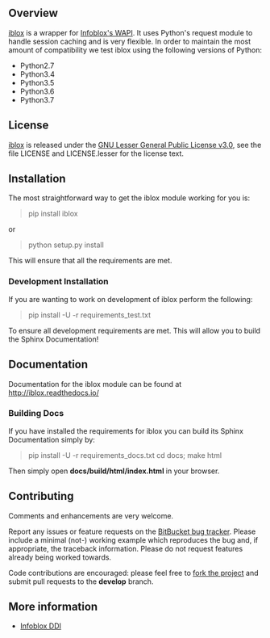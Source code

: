 ## Overview

[iblox][] is a wrapper for [Infoblox's WAPI](https://www.infoblox.com/).
It uses Python's request module to handle session caching and is very flexible. In order to maintain the most amount of
compatibility we test iblox using the following versions of Python:

* Python2.7
* Python3.4
* Python3.5
* Python3.6
* Python3.7

## License

[iblox][] is released under the [GNU Lesser General Public License v3.0][],
see the file LICENSE and LICENSE.lesser for the license text.

## Installation

The most straightforward way to get the iblox module working for you is:

> pip install iblox

or

> python setup.py install

This will ensure that all the requirements are met.

### Development Installation

If you are wanting to work on development of iblox perform the following:

> pip install -U -r requirements_test.txt

To ensure all development requirements are met. This will allow you to build the Sphinx Documentation!

## Documentation

Documentation for the iblox module can be found at http://iblox.readthedocs.io/

### Building Docs

If you have installed the requirements for iblox you can build its Sphinx Documentation simply by:

> pip install -U -r requirements_docs.txt
> cd docs;
> make html

Then simply open **docs/build/html/index.html** in your browser.

## Contributing

Comments and enhancements are very welcome.

Report any issues or feature requests on the [BitBucket bug
tracker](https://bitbucket.org/isaiah1112/infoblox/issues?status=new&status=open). Please include a minimal
(not-) working example which reproduces the bug and, if appropriate, the
 traceback information.  Please do not request features already being worked
towards.

Code contributions are encouraged: please feel free to [fork the
project](https://bitbucket.org/isaiah1112/infoblox/fork) and submit pull requests to the **develop** branch.

## More information

- [Infoblox DDI](https://www.infoblox.com/)

[GNU Lesser General Public License v3.0]: http://choosealicense.com/licenses/lgpl-3.0/ "LGPL v3"

[iblox]: https://bitbucket.org/isaiah1112/infoblox "iblox Module"
